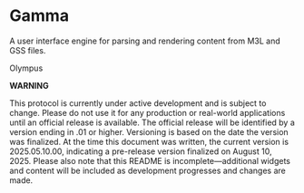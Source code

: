 # Gamma
A user interface engine for parsing and rendering content from M3L and GSS files.

Olympus

****WARNING****

This protocol is currently under active development and is subject to change. Please do not use it for any production or real-world applications until an official release is available. The official release will be identified by a version ending in .01 or higher.
Versioning is based on the date the version was finalized. At the time this document was written, the current version is 2025.05.10.00, indicating a pre-release version finalized on August 10, 2025.
Please also note that this README is incomplete—additional widgets and content will be included as development progresses and changes are made.
